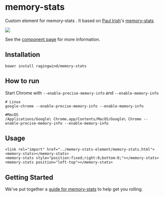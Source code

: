 # memory-stats

Custom element for memory-stats . It based on [Paul Irish](https://github.com/paulirish)'s [memory-stats](https://github.com/paulirish/memory-stats.js)

![](http://i.imgur.com/bStpVsC.gif)

See the [component page](http://ragingwind.github.io/memory-stats-element) for more information.

## Installation

```
bower install ragingwind/memory-stats
```

## How to run

Start Chrome with `--enable-precise-memory-info` and `--enable-memory-info`

```
# Linux
google-chrome --enable-precise-memory-info --enable-memory-info

#MacOS
/Applications/Google\ Chrome.app/Contents/MacOS/Google\ Chrome --enable-precise-memory-info --enable-memory-info
```

## Usage

```
<link rel="import" href="../memory-stats-element/memory-stats.html">
<memory-stats></memory-stats>
<memory-stats style="position:fixed;right:0;bottom:0;"></memory-stats>
<memory-stats position="left-top"></memory-stats>
```

## Getting Started

We've put together a [guide for memory-stats](http://www.polymer-project.org/docs/start/reusableelements.html) to help get you rolling.
